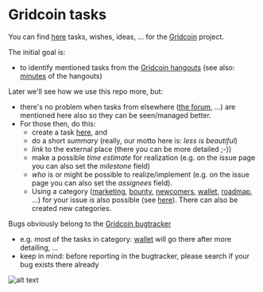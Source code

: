 # Gridcoin tasks
You can find [here](https://github.com/Erkan-Yilmaz/Gridcoin-tasks/issues) tasks, wishes, ideas, ... for the [Gridcoin](https://gridcoin.us) project.

The initial goal is:
* to identify mentioned tasks from the [Gridcoin hangouts](https://steemit.com/gridcoin/@cm-steem/gridcoin-community-hangout-episode-guide) (see also: [minutes](https://github.com/Erkan-Yilmaz/Gridcoin-hangout-minutes) of the hangouts)

Later we'll see how we use this repo more, but:
* there's no problem when tasks from elsewhere ([the forum](https://cryptocointalk.com/forum/464-gridcoin-grc/), ...) are mentioned here also so they can be seen/managed better.
* For those then, do this: 
  * create a task [here](https://github.com/Erkan-Yilmaz/Gridcoin-tasks/issues), and 
   * do a short *summary* (really, our motto here is: *less is beautiful*)
   * *link* to the external place (there you can be more detailed ;-))
   * make a possible *time estimate* for realization (e.g. on the issue page you can also set the *milestone* field)
   * *who* is or might be possible to realize/implement (e.g. on the issue page you can also set the *assignees* field).
   * Using a category ([marketing](https://github.com/Erkan-Yilmaz/Gridcoin-tasks/labels/marketing), [bounty](https://github.com/Erkan-Yilmaz/Gridcoin-tasks/labels/bounty), [newcomers](https://github.com/Erkan-Yilmaz/Gridcoin-tasks/labels/newcomers), [wallet](https://github.com/Erkan-Yilmaz/Gridcoin-tasks/labels/wallet), [roadmap](https://github.com/Erkan-Yilmaz/Gridcoin-tasks/labels/roadmap), ...) for your issue is also possible (see [here](https://github.com/Erkan-Yilmaz/Gridcoin-tasks/labels)). There can also be created new categories.

Bugs obviously belong to the [Gridcoin bugtracker](https://github.com/gridcoin/Gridcoin-Research/issues)
* e.g. most of the tasks in category: [wallet](https://github.com/Erkan-Yilmaz/Gridcoin-tasks/labels/wallet) will go there after more detailing, ...
* keep in mind: before reporting in the bugtracker, please search if your bug exists there already

![alt text](https://i.imgur.com/IPq8wdr.jpg "Gridcoin")
